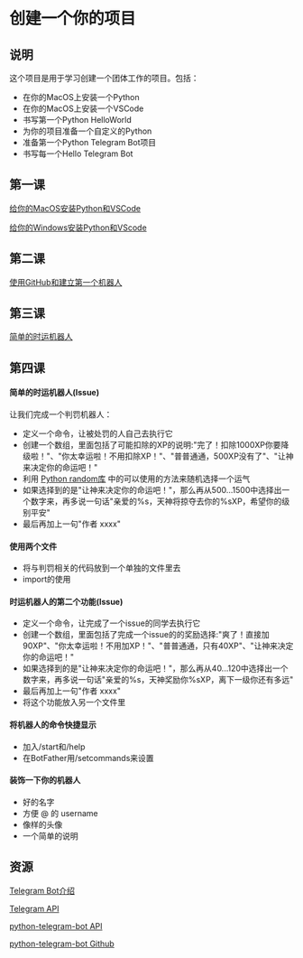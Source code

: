 # 创建一个你的项目

## 说明

这个项目是用于学习创建一个团体工作的项目。包括：

* 在你的MacOS上安装一个Python
* 在你的MacOS上安装一个VSCode
* 书写第一个Python HelloWorld
* 为你的项目准备一个自定义的Python
* 准备第一个Python Telegram Bot项目
* 书写每一个Hello Telegram Bot

## 第一课 

[给你的MacOS安装Python和VSCode](https://github.com/HDCodePractice/MakePythonProject/blob/master/%E7%AC%AC%E4%B8%80%E8%AF%BE%20%E5%AE%89%E8%A3%85Python%E5%92%8CVSCode.md)

[给你的Windows安装Python和VScode](./第一课%20安装Python和VSCode%20(Windows).md)

## 第二课 

[使用GitHub和建立第一个机器人](https://github.com/HDCodePractice/MakePythonProject/blob/master/%E7%AC%AC%E4%BA%8C%E8%AF%BE%20%E4%BD%BF%E7%94%A8GitHub%E5%92%8C%E5%BB%BA%E7%AB%8B%E7%AC%AC%E4%B8%80%E4%B8%AA%E6%9C%BA%E5%99%A8%E4%BA%BA.md)

## 第三课

[简单的时运机器人](https://github.com/HDCodePractice/MakePythonProject/blob/master/%E7%AC%AC%E4%B8%89%E8%AF%BE%20%E7%AE%80%E5%8D%95%E7%9A%84%E6%97%B6%E8%BF%90%E6%9C%BA%E5%99%A8%E4%BA%BA.md)

## 第四课

#### 简单的时运机器人(Issue)

让我们完成一个判罚机器人：

* 定义一个命令，让被处罚的人自己去执行它
* 创建一个数组，里面包括了可能扣除的XP的说明:"完了！扣除1000XP你要降级啦！"、"你太幸运啦！不用扣除XP！"、"普普通通，500XP没有了"、"让神来决定你的命运吧！"
* 利用 [Python random库](https://docs.python.org/3/library/random.html) 中的可以使用的方法来随机选择一个运气
* 如果选择到的是"让神来决定你的命运吧！"，那么再从500...1500中选择出一个数字来，再多说一句话"亲爱的%s，天神将掠夺去你的%sXP，希望你的级别平安"
* 最后再加上一句"作者 xxxx"

#### 使用两个文件

* 将与判罚相关的代码放到一个单独的文件里去
* import的使用

#### 时运机器人的第二个功能(Issue)

* 定义一个命令，让完成了一个issue的同学去执行它
* 创建一个数组，里面包括了完成一个issue的的奖励选择:"爽了！直接加90XP"、"你太幸运啦！不用加XP！"、"普普通通，只有40XP"、"让神来决定你的命运吧！"
* 如果选择到的是"让神来决定你的命运吧！"，那么再从40...120中选择出一个数字来，再多说一句话"亲爱的%s，天神奖励你%sXP，离下一级你还有多远"
* 最后再加上一句"作者 xxxx"
* 将这个功能放入另一个文件里

#### 将机器人的命令快捷显示

* 加入/start和/help
* 在BotFather用/setcommands来设置

#### 装饰一下你的机器人

* 好的名字
* 方便 @ 的 username
* 像样的头像
* 一个简单的说明

## 资源

[Telegram Bot介绍](https://core.telegram.org/bots)

[Telegram API](https://core.telegram.org/bots/api/#available-methods)

[python-telegram-bot API](https://python-telegram-bot.readthedocs.io/en/stable/)

[python-telegram-bot Github](https://github.com/python-telegram-bot/python-telegram-bot)
